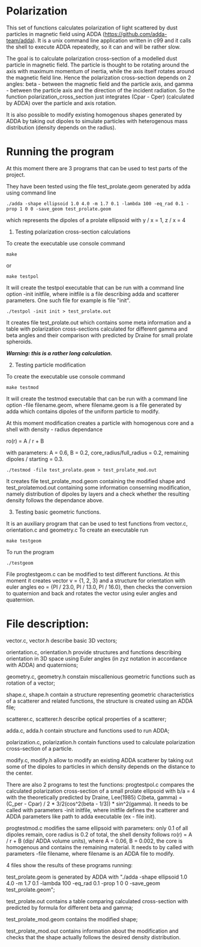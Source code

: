 # Polarization
This set of functions calculates polarization of light scattered by dust particles in magnetic field using ADDA (https://github.com/adda-team/adda). It is a unix command line application written in c99 and it calls the shell to execute ADDA repeatedly, so it can and will be rather slow.

The goal is to calculate polarization cross-section of a modelled dust particle in magnetic field. The particle is thought to be rotating around the axis with maximum momentum of inertia, while the axis itself rotates around the magnetic field line. Hence the polarization cross-section depends on 2 angles: beta - between the magnetic field and the particle axis, and gamma - between the particle axis and the direction of the incident radiation. So the function polarization_cross_section just integrates (Cpar - Cper) (calculated by ADDA) over the particle and axis rotation.

It is also possible to modify existing homogenous shapes generated by ADDA by taking out dipoles to simulate particles with heterogenous mass distribution (density depends on the radius).

# Running the program
At this moment there are 3 programs that can be used to test parts of the project.

They have been tested using the file test_prolate.geom generated by adda using command line

`./adda -shape ellipsoid 1.0 4.0 -m 1.7 0.1 -lambda 100 -eq_rad 0.1 -prop 1 0 0 -save_geom test_prolate.geom`

which represents the dipoles of a prolate ellipsoid with y / x = 1, z / x = 4

1) Testing polarization cross-section calculations

To create the executable use console command  

`make`

or 

`make testpol`

It will create the testpol executable that can be run with a command line option -init initfile, where initfile is a file describing adda and scatterer parameters. One such file for example is file "init". 

`./testpol -init init > test_prolate.out`

It creates file test_prolate.out which contains some meta information and a table with polarization cross-sections calculated for different gamma and beta angles and their comparison with predicted by Draine for small prolate spheroids. 

***Warning: this is a rather long calculation.***

2) Testing particle modification

To create the executable use console command  

`make testmod`

It will create the testmod executable that can be run with a command line option -file filename.geom, where filename.geom is a file generated by adda which contains dipoles of the uniform particle to modify.

At this moment modification creates a particle with homogenous core and a shell with density - radius dependance 

ro(r) = A / r + B 

with parameters: A = 0.6, B = 0.2, core_radius/full_radius = 0.2, remaining dipoles / starting  = 0.3.

`./testmod -file test_prolate.geom > test_prolate_mod.out`

It creates file test_prolate_mod.geom containing the modified shape and test_prolatemod.out containing some information conserning modification, namely distribution of dipoles by layers and a check whether the resulting density follows the dependance above.

3) Testing basic geometric functions.

It is an auxiliary program that can be used to test functions from vector.c, orientation.c and geometry.c
To create an executable run

`make testgeom`

To run the program

`./testgeom`

File progtestgeom.c can be modified to test different functions. At this moment it creates vector v = {1, 2, 3} and a structure for orientation with euler angles eo = {PI / 23.0, PI / 13.0, PI / 16.0}, then checks the conversion to quaternion and back and rotates the vector using euler angles and quaternion.

# File description:

vector.c, vector.h describe basic 3D vectors;

orientation.c, orientation.h provide structures and functions describing orientation in 3D space using Euler angles (in zyz notation in accordance with ADDA) and quaternions;

geometry.c, geometry.h constain miscallenious geometric functions such as rotation of a vector;

shape.c, shape.h contain a structure representing geometric characteristics of a scatterer and related functions, the structure is created using an ADDA file;

scatterer.c, scatterer.h describe optical properties of a scatterer;

adda.c, adda.h contain structure and functions used to run ADDA;

polarization.c, polarization.h contain functions used to calculate polarization cross-section of a particle. 

modify.c, modify.h allow to modify an existing ADDA scatterer by taking out some of the dipoles to particles in which density depends on the distance to the center.

There are also 2 programs to test the functions:
progtestpol.c compares the calculated polarization cross-section of a small prolate ellipsoid with b/a = 4 with the theoretically predicted by Draine, Lee(1985) C(beta, gamma) = (C_per - Cpar) / 2 * 3/2(cos^2(beta - 1/3)) * sin^2(gamma). It needs to be called with parameters -init initfile, where initfile defines the scatterer and ADDA parameters like path to adda executable (ex - file init).

progtestmod.c modifies the same ellipsoid with parameters: only 0.1 of all dipoles remain, core radius is 0.2 of total, the shell density follows ro(r) = A / r + B (dip/ ADDA volume units), where A = 0.06, B = 0.002, the core is homogenous and contains the remaining material. It needs to by called with parameters -file filename, where filename is an ADDA file to modify.

4 files show the results of these programs running:

test_prolate.geom is generated by ADDA with "./adda -shape ellipsoid 1.0 4.0 -m 1.7 0.1 -lambda 100 -eq_rad 0.1 -prop 1 0 0 -save_geom test_prolate.geom";

test_prolate.out contains a table comparing calculated cross-section with predicted by formula for different beta and gamma;

test_prolate_mod.geom contains the modified shape;

test_prolate_mod.out contains information about the modification and checks that the shape actually follows the desired density distribution.

